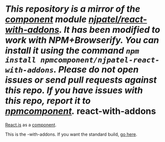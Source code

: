 *This repository is a mirror of the [component](http://component.io) module [njpatel/react-with-addons](http://github.com/njpatel/react-with-addons). It has been modified to work with NPM+Browserify. You can install it using the command `npm install npmcomponent/njpatel-react-with-addons`. Please do not open issues or send pull requests against this repo. If you have issues with this repo, report it to [npmcomponent](https://github.com/airportyh/npmcomponent).*
react-with-addons
=================

[React.js](http://facebook.github.io/react/) as a [component](https://github.com/component/component).

This is the -with-addons. If you want the standard build, [go here](https://github.com/njpatel/react).
